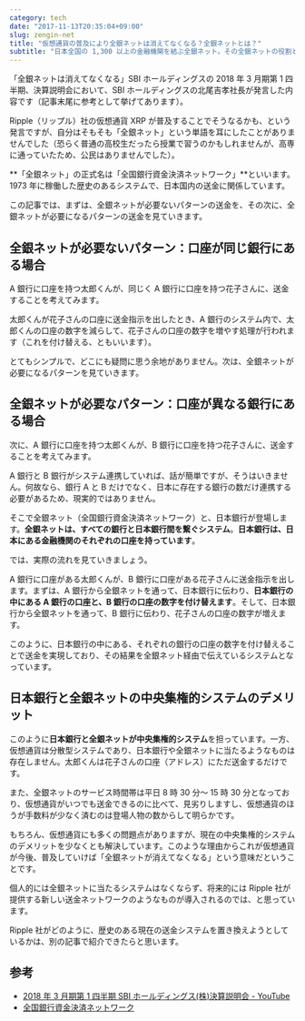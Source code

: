 ```yaml
---
category: tech
date: "2017-11-13T20:35:04+09:00"
slug: zengin-net
title: "仮想通貨の普及により全銀ネットは消えてなくなる？全銀ネットとは？"
subtitle: "日本全国の 1,300 以上の金融機関を結ぶ全銀ネット。その全銀ネットの役割と、仮想通貨と比べた時のデメリットを見ていきます。"
---
```


「全銀ネットは消えてなくなる」SBI ホールディングスの 2018 年 3 月期第 1 四半期、決算説明会において、SBI ホールディングスの北尾吉孝社長が発言した内容です（記事末尾に参考として挙げてあります）。

Ripple（リップル）社の仮想通貨 XRP が普及することでそうなるかも、という発言ですが、自分はそもそも「全銀ネット」という単語を耳にしたことがありませんでした（恐らく普通の高校生だったら授業で習うのかもしれませんが、高専に通っていたため、公民はありませんでした）。

**「全銀ネット」の正式名は「全国銀行資金決済ネットワーク」**といいます。1973 年に稼働した歴史のあるシステムで、日本国内の送金に関係しています。

この記事では、まずは、全銀ネットが必要ないパターンの送金を、その次に、全銀ネットが必要になるパターンの送金を見ていきます。

## 全銀ネットが必要ないパターン：口座が同じ銀行にある場合

A 銀行に口座を持つ太郎くんが、同じく A 銀行に口座を持つ花子さんに、送金することを考えてみます。

太郎くんが花子さんの口座に送金指示を出したとき、A 銀行のシステム内で、太郎くんの口座の数字を減らして、花子さんの口座の数字を増やす処理が行われます（これを付け替える、ともいいます）。

とてもシンプルで、どこにも疑問に思う余地がありません。次は、全銀ネットが必要になるパターンを見ていきます。

## 全銀ネットが必要なパターン：口座が異なる銀行にある場合

次に、A 銀行に口座を持つ太郎くんが、B 銀行に口座を持つ花子さんに、送金することを考えてみます。

A 銀行と B 銀行がシステム連携していれば、話が簡単ですが、そうはいきません。何故なら、銀行 A と B だけでなく、日本に存在する銀行の数だけ連携する必要があるため、現実的ではありません。

そこで全銀ネット（全国銀行資金決済ネットワーク）と、日本銀行が登場します。**全銀ネットは、すべての銀行と日本銀行間を繋ぐシステム**。**日本銀行は、日本にある金融機関のそれぞれの口座を持っています**。

では、実際の流れを見ていきましょう。

A 銀行に口座がある太郎くんが、B 銀行に口座がある花子さんに送金指示を出します。まずは、A 銀行から全銀ネットを通って、日本銀行に伝わり、**日本銀行の中にある A 銀行の口座と、B 銀行の口座の数字を付け替えます**。そして、日本銀行から全銀ネットを通って、B 銀行に伝わり、花子さんの口座の数字が増えます。

このように、日本銀行の中にある、それぞれの銀行の口座の数字を付け替えることで送金を実現しており、その結果を全銀ネット経由で伝えているシステムとなっています。

## 日本銀行と全銀ネットの中央集権的システムのデメリット

このように**日本銀行と全銀ネットが中央集権的システム**を担っています。一方、仮想通貨は分散型システムであり、日本銀行や全銀ネットに当たるようなものは存在しません。太郎くんは花子さんの口座（アドレス）にただ送金するだけです。

また、全銀ネットのサービス時間帯は平日 8 時 30 分～ 15 時 30 分となっており、仮想通貨がいつでも送金できるのに比べて、見劣りしますし、仮想通貨のほうが手数料が少なく済むのは登場人物の数からして明らかです。

もちろん、仮想通貨にも多くの問題点がありますが、現在の中央集権的システムのデメリットを少なくとも解決しています。このような理由からこれが仮想通貨が今後、普及していけば「全銀ネットが消えてなくなる」という意味だということです。

個人的には全銀ネットに当たるシステムはなくならず、将来的には Ripple 社が提供する新しい送金ネットワークのようなものが導入されるのでは、と思っています。

Ripple 社がどのように、歴史のある現在の送金システムを置き換えようとしているかは、別の記事で紹介できたらと思います。

## 参考

- [2018 年 3 月期第 1 四半期 SBI ホールディングス(株)決算説明会 - YouTube](https://www.youtube.com/watch?v=l5KF8-K0UDE)
- [全国銀行資金決済ネットワーク](https://www.boj.or.jp/announcements/release_2016/data/rel160413b9.pdf)

<cryptocurrency>
